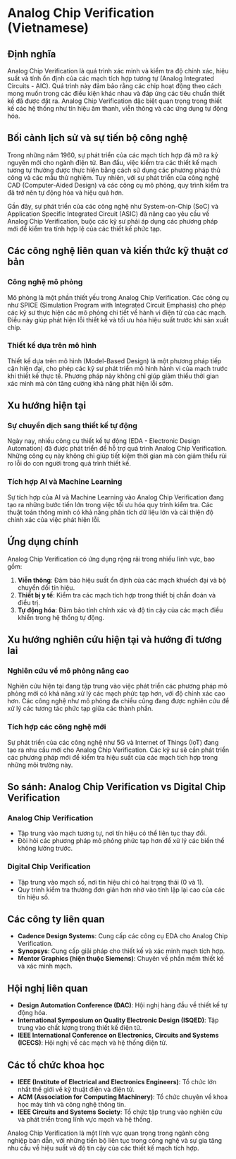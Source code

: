 # Analog Chip Verification (Vietnamese)

## Định nghĩa

Analog Chip Verification là quá trình xác minh và kiểm tra độ chính xác, hiệu suất và tính ổn định của các mạch tích hợp tương tự (Analog Integrated Circuits - AIC). Quá trình này đảm bảo rằng các chip hoạt động theo cách mong muốn trong các điều kiện khác nhau và đáp ứng các tiêu chuẩn thiết kế đã được đặt ra. Analog Chip Verification đặc biệt quan trọng trong thiết kế các hệ thống như tín hiệu âm thanh, viễn thông và các ứng dụng tự động hóa.

## Bối cảnh lịch sử và sự tiến bộ công nghệ

Trong những năm 1960, sự phát triển của các mạch tích hợp đã mở ra kỷ nguyên mới cho ngành điện tử. Ban đầu, việc kiểm tra các thiết kế mạch tương tự thường được thực hiện bằng cách sử dụng các phương pháp thủ công và các mẫu thử nghiệm. Tuy nhiên, với sự phát triển của công nghệ CAD (Computer-Aided Design) và các công cụ mô phỏng, quy trình kiểm tra đã trở nên tự động hóa và hiệu quả hơn.

Gần đây, sự phát triển của các công nghệ như System-on-Chip (SoC) và Application Specific Integrated Circuit (ASIC) đã nâng cao yêu cầu về Analog Chip Verification, buộc các kỹ sư phải áp dụng các phương pháp mới để kiểm tra tính hợp lệ của các thiết kế phức tạp.

## Các công nghệ liên quan và kiến thức kỹ thuật cơ bản

### Công nghệ mô phỏng

Mô phỏng là một phần thiết yếu trong Analog Chip Verification. Các công cụ như SPICE (Simulation Program with Integrated Circuit Emphasis) cho phép các kỹ sư thực hiện các mô phỏng chi tiết về hành vi điện tử của các mạch. Điều này giúp phát hiện lỗi thiết kế và tối ưu hóa hiệu suất trước khi sản xuất chip.

### Thiết kế dựa trên mô hình

Thiết kế dựa trên mô hình (Model-Based Design) là một phương pháp tiếp cận hiện đại, cho phép các kỹ sư phát triển mô hình hành vi của mạch trước khi thiết kế thực tế. Phương pháp này không chỉ giúp giảm thiểu thời gian xác minh mà còn tăng cường khả năng phát hiện lỗi sớm.

## Xu hướng hiện tại

### Sự chuyển dịch sang thiết kế tự động

Ngày nay, nhiều công cụ thiết kế tự động (EDA - Electronic Design Automation) đã được phát triển để hỗ trợ quá trình Analog Chip Verification. Những công cụ này không chỉ giúp tiết kiệm thời gian mà còn giảm thiểu rủi ro lỗi do con người trong quá trình thiết kế.

### Tích hợp AI và Machine Learning

Sự tích hợp của AI và Machine Learning vào Analog Chip Verification đang tạo ra những bước tiến lớn trong việc tối ưu hóa quy trình kiểm tra. Các thuật toán thông minh có khả năng phân tích dữ liệu lớn và cải thiện độ chính xác của việc phát hiện lỗi.

## Ứng dụng chính

Analog Chip Verification có ứng dụng rộng rãi trong nhiều lĩnh vực, bao gồm:

1. **Viễn thông**: Đảm bảo hiệu suất ổn định của các mạch khuếch đại và bộ chuyển đổi tín hiệu.
2. **Thiết bị y tế**: Kiểm tra các mạch tích hợp trong thiết bị chẩn đoán và điều trị.
3. **Tự động hóa**: Đảm bảo tính chính xác và độ tin cậy của các mạch điều khiển trong hệ thống tự động.

## Xu hướng nghiên cứu hiện tại và hướng đi tương lai

### Nghiên cứu về mô phỏng nâng cao

Nghiên cứu hiện tại đang tập trung vào việc phát triển các phương pháp mô phỏng mới có khả năng xử lý các mạch phức tạp hơn, với độ chính xác cao hơn. Các công nghệ như mô phỏng đa chiều cũng đang được nghiên cứu để xử lý các tương tác phức tạp giữa các thành phần.

### Tích hợp các công nghệ mới

Sự phát triển của các công nghệ như 5G và Internet of Things (IoT) đang tạo ra nhu cầu mới cho Analog Chip Verification. Các kỹ sư sẽ cần phát triển các phương pháp mới để kiểm tra hiệu suất của các mạch tích hợp trong những môi trường này.

## So sánh: Analog Chip Verification vs Digital Chip Verification

### Analog Chip Verification

- Tập trung vào mạch tương tự, nơi tín hiệu có thể liên tục thay đổi.
- Đòi hỏi các phương pháp mô phỏng phức tạp hơn để xử lý các biến thể không lường trước.

### Digital Chip Verification

- Tập trung vào mạch số, nơi tín hiệu chỉ có hai trạng thái (0 và 1).
- Quy trình kiểm tra thường đơn giản hơn nhờ vào tính lặp lại cao của các tín hiệu số.

## Các công ty liên quan

- **Cadence Design Systems**: Cung cấp các công cụ EDA cho Analog Chip Verification.
- **Synopsys**: Cung cấp giải pháp cho thiết kế và xác minh mạch tích hợp.
- **Mentor Graphics (hiện thuộc Siemens)**: Chuyên về phần mềm thiết kế và xác minh mạch.

## Hội nghị liên quan

- **Design Automation Conference (DAC)**: Hội nghị hàng đầu về thiết kế tự động hóa.
- **International Symposium on Quality Electronic Design (ISQED)**: Tập trung vào chất lượng trong thiết kế điện tử.
- **IEEE International Conference on Electronics, Circuits and Systems (ICECS)**: Hội nghị về các mạch và hệ thống điện tử.

## Các tổ chức khoa học

- **IEEE (Institute of Electrical and Electronics Engineers)**: Tổ chức lớn nhất thế giới về kỹ thuật điện và điện tử.
- **ACM (Association for Computing Machinery)**: Tổ chức chuyên về khoa học máy tính và công nghệ thông tin.
- **IEEE Circuits and Systems Society**: Tổ chức tập trung vào nghiên cứu và phát triển trong lĩnh vực mạch và hệ thống.

Analog Chip Verification là một lĩnh vực quan trọng trong ngành công nghiệp bán dẫn, với những tiến bộ liên tục trong công nghệ và sự gia tăng nhu cầu về hiệu suất và độ tin cậy của các thiết kế mạch tích hợp.